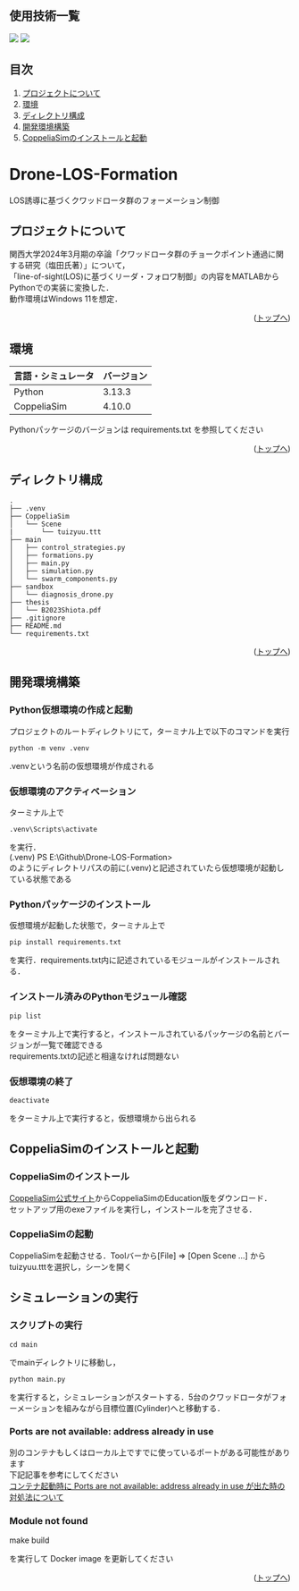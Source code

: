 <div id="top"></div>

## 使用技術一覧

<!-- シールド一覧 -->
<!-- 該当するプロジェクトの中から任意のものを選ぶ-->
<p style="display: inline">
  <!-- 制御スクリプト -->
  <img src="https://img.shields.io/badge/-Python-F2C63C.svg?logo=python&style=plastic">
  <!-- シミュレータ環境 -->
  <img src="https://img.shields.io/badge/-CoppeliaSim-232F3E.svg?style=plastic">
</p>

## 目次

1. [プロジェクトについて](#プロジェクトについて)
2. [環境](#環境)
3. [ディレクトリ構成](#ディレクトリ構成)
4. [開発環境構築](#開発環境構築)
5. [CoppeliaSimのインストールと起動](#CoppeliaSimのインストールと起動)

<!-- プロジェクト名を記載 -->

# Drone-LOS-Formation

LOS誘導に基づくクワッドロータ群のフォーメーション制御

<!-- プロジェクトについて -->

## プロジェクトについて

関西大学2024年3月期の卒論「クワッドロータ群のチョークポイント通過に関する研究（塩田氏著）」について，<br>
「line-of-sight(LOS)に基づくリーダ・フォロワ制御」の内容をMATLABからPythonでの実装に変換した．<br>
動作環境はWindows 11を想定．


<p align="right">(<a href="#top">トップへ</a>)</p>

## 環境

<!-- 言語、パッケージ，シミュレータの一覧とバージョンを記載 -->

| 言語・シミュレータ  | バージョン |
| --------------------- | ---------- |
| Python                | 3.13.3     |
| CoppeliaSim           | 4.10.0     |


Pythonパッケージのバージョンは requirements.txt を参照してください

<p align="right">(<a href="#top">トップへ</a>)</p>

## ディレクトリ構成

```
.
├── .venv
├── CoppeliaSim
│   └── Scene
|       └── tuizyuu.ttt
├── main
│   ├── control_strategies.py
│   ├── formations.py
│   ├── main.py
│   ├── simulation.py
│   └── swarm_components.py
├── sandbox
│   └── diagnosis_drone.py
├── thesis
│   └── B2023Shiota.pdf
├── .gitignore
├── README.md
└── requirements.txt
```

<p align="right">(<a href="#top">トップへ</a>)</p>

## 開発環境構築

<!-- 仮想環境の作成方法、パッケージのインストール方法など、開発環境構築に必要な情報を記載 -->

### Python仮想環境の作成と起動

プロジェクトのルートディレクトリにて，ターミナル上で以下のコマンドを実行

```
python -m venv .venv
```

<p>.venvという名前の仮想環境が作成される</p>

### 仮想環境のアクティベーション
ターミナル上で

```
.venv\Scripts\activate
```

を実行．<br>
(.venv) PS E:\Github\Drone-LOS-Formation> <br>
のようにディレクトリパスの前に(.venv)と記述されていたら仮想環境が起動している状態である

### Pythonパッケージのインストール
仮想環境が起動した状態で，ターミナル上で
```
pip install requirements.txt
```
を実行．requirements.txt内に記述されているモジュールがインストールされる．

### インストール済みのPythonモジュール確認
```
pip list
```
をターミナル上で実行すると，インストールされているパッケージの名前とバージョンが一覧で確認できる<br>
requirements.txtの記述と相違なければ問題ない

### 仮想環境の終了
```
deactivate
```
をターミナル上で実行すると，仮想環境から出られる


## CoppeliaSimのインストールと起動
### CoppeliaSimのインストール
<a href="https://www.coppeliarobotics.com/">CoppeliaSim公式サイト</a>からCoppeliaSimのEducation版をダウンロード．<br>
セットアップ用のexeファイルを実行し，インストールを完了させる．


### CoppeliaSimの起動
CoppeliaSimを起動させる．Toolバーから[File] ⇒ [Open Scene ...] から tuizyuu.tttを選択し，シーンを開く

## シミュレーションの実行
### スクリプトの実行
```
cd main 
```

でmainディレクトリに移動し，

```
python main.py
```

を実行すると，シミュレーションがスタートする．5台のクワッドロータがフォーメーションを組みながら目標位置(Cylinder)へと移動する．

### Ports are not available: address already in use

別のコンテナもしくはローカル上ですでに使っているポートがある可能性があります
<br>
下記記事を参考にしてください
<br>
[コンテナ起動時に Ports are not available: address already in use が出た時の対処法について](https://qiita.com/shun198/items/ab6eca4bbe4d065abb8f)

### Module not found

make build

を実行して Docker image を更新してください

<p align="right">(<a href="#top">トップへ</a>)</p>
